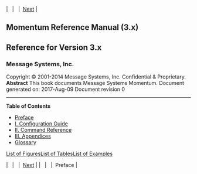 |   |   |  [Next](preface) |
## Momentum Reference Manual (3.x)
## Reference for Version 3.x
### Message Systems, Inc.
Copyright © 2001-2014 Message Systems, Inc.
<a name="idp64464"></a>
Confidential & Proprietary.
**Abstract**
This book documents Message Systems Momentum.
Document generated on: 2017-Aug-09
Document revision 0
* * *
**Table of Contents**

* [Preface](preface)
* [I. Configuration Guide](p.guide)
* [II. Command Reference](p.command.ref)
* [III. Appendices](p.appendices)
* [Glossary](glossary)

[List of Figures](figure-toc)[List of Tables](table-toc.php)[List of Examples](example-toc.php)

|   |   |  [Next](preface) |
|   |   |  Preface |

